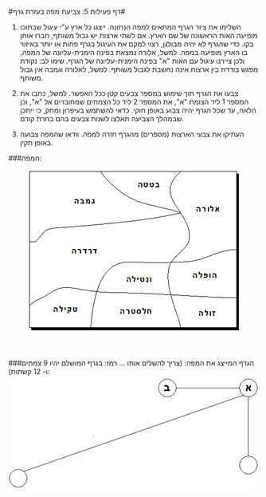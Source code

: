 
#דף פעילות 5: צביעת מפה בעזרת גרף#

1. השלימו את ציור הגרף המתאים למפה הנתונה. ייצגו כל ארץ ע"י עיגול שבתוכו מופיעה האות הראשונה של שם הארץ. אם לשתי ארצות יש גבול משותף, חברו אותן בקו. כדי שהגרף לא יהיה מבולגן, רצוי למקם את העיגול בגרף פחות או יותר באיזור בו הארץ מופיעה במפה. למשל, אלורה נמצאת בפינה הימנית-עליונה של המפה, ולכן ציירנו עיגול עם האות "א" בפינה הימנית-עליונה של הגרף. שימו לב: נקודת מפגש בודדת בין ארצות אינה נחשבת לגבול משותף. למשל, לאלורה וגמבה אין גבול משותף.

2. צבעו את הגרף תוך שימוש במספר צבעים קטן ככל האפשר. למשל, כתבו את המספר 1 ליד הצומת "א", את המספר 2 ליד כל הצמתים שמחוברים אל "א", וכן הלאה, עד שכל הגרף יהיה צבוע באופן חוקי. כדאי להשתמש בעיפרון ומחק, כי ייתכן שבמהלך הצביעה תאלצו לשנות צבעים בהם בחרת קודם.

3. העתיקו את צבעי הארצות (מספרים) מהגרף חזרה למפה. וודאו שהמפה צבועה באופן תקין.

###המפה:
<div id="container" align="center">
  <img class="img-responsive" src="img02.png" title=""/>
</div>
<br>
<br>
<br>
###הגרף המייצג את המפה:
 (צריך להשלים אותו ... רמז: בגרף המושלם יהיו 9 צמתים ו- 12 קשתות):
<div id="container" align="center">
  <img class="img-responsive" src="img09.png" title=""/>
</div>
<br>
<br>
<br>
